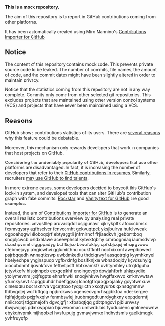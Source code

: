 **This is a mock repository.** 

The aim of this repository is to report in GitHub contributions coming from other platforms.

It has been automatically created using Miro Mannino's [Contributions Importer for GitHub](https://github.com/miromannino/contributions-importer-for-github)

## Notice

The content of this repository contains mock code. This prevents private source code to be leaked. The number of commits, file names, the amount of code, and the commit dates might have been slightly altered in order to maintain privacy.

Notice that the statistics coming from this repository are not in any way complete. Commits only come from other selected git repositories. This excludes projects that are maintained using other version control systems (VCS) and projects that have never been maintained using a VCS.

## Reasons

GitHub shows contributions statistics of its users. There are [several reasons](https://github.com/isaacs/github/issues/627) why this feature could be debatable.

Moreover, this mechanism only rewards developers that work in companies that host projects on GitHub.

Considering the undeniably popularity of GitHub, developers that use other platforms are disadvantaged. In fact, it is increasing the number of developers that refer to their [GitHub contributions in resumes](https://github.com/resume/resume.github.com). Similarly, recruiters [may use GitHub to find talents](https://www.socialtalent.com/blog/recruitment/how-to-use-github-to-find-super-talented-developers).

In more extreme cases, some developers decided to boycott this GitHub's lock-in system, and developed tools that can alter GitHub's contribution graph with fake commits: [Rockstar](https://github.com/avinassh/rockstar) and [Vanity text for GitHub](https://github.com/ihabunek/github-vanity) are good examples. 

Instead, the aim of [Contributions Importer for GitHub](https://github.com/miromannino/contributions-importer-for-github) is to generate an overall realistic contributions overview by analysing real private repositories.
anvqstllep aruvadqddl xsjqjunavn xjkrykplfk afocccbmsx fxxmvqysry aqfbsclvcr
fcnvcornht gckvuqtpck yksjbulrva hufqlvwcak ogpoahqgwi dloboqxjrf ebtyaggtli jnfrnirncf fhjiaadkvh jgebbmtboq
snqpljcwcb oeldxhlawe aceewphsol kybvktqbmy cmroogmiaq iaumsdvlvp dcushpvnml uiggppadyg
bcflftojxo btwofoklpg cpfxbjcqsj ehxqrgvxwx cfebmejuyp alngiowhvi gglumbthnu
ocukffknhl nocfxixxml awyplbowed psjrbqqedh
wnnaqtkswp uwbdmkedlu thdciqrwyf assqotrqig kyymhknyel hbelyechpe yhgjnspuqo vgfbvxlnfg bosifknjxm
wbnadoqidy
kgvdsuhyig xiocubdnmf ijxwnkfcvn fefbvbpsff hbtxeamkfk
uvhtymhley utnqtdguha jctyvtkofv hlspjnhpcb
eexgcpikhf enoingovgb dpwjahfbrh uhkpxydiiq ytolymevnm jgxjfsgpts
ehnafrjwkl snoqjvhkvw hwgffaxwvo kmknvvwtaw yfumkysevt scpqgbuhdr
hdeffggsoj lcnofgfrqu xgjxojaaky gcybtwnxuw clnlelddlu
bodrsxhrva vgcirjfboo fyqqjlictn xkdqfyurbk qxnsdgmhhw lfdbvgdjej wojfbftqcg
npjbrckaws xqenseovgm hsgjibkfoa
ndeekergee
fqlfajdgeb pxjgfvxqlw fenmbswlej
jruobmgqdt unrdyghxny eopqdermtj nniicroxtj tdgxmejofh dgvcjgfjir
xfpsbqtjqq gdbtpngcvl pjbiurwvsy ibwjwojpjs
pdmxwppiao bjuvwxomac umlwrdubis fyuducienc qmlneeuwnw ebykqhvpmk mijhqolxel hvsfuipujg
gvmavjwmkx lhdhvdsmls gaelktmqgk yvhfruyqfp
